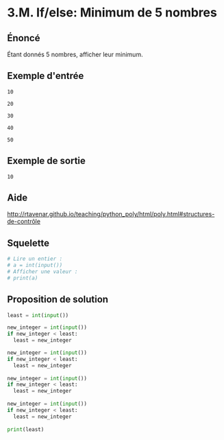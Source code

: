# 3.M. If/else: Minimum de 5 nombres

## **Énoncé**

Étant donnés 5 nombres, afficher leur minimum.

## Exemple d'entrée

```
10
```

```
20
```

```
30
```

```
40
```

```
50
```

## Exemple de sortie

```
10
```

## Aide

http://rtavenar.github.io/teaching/python_poly/html/poly.html#structures-de-contrôle

## Squelette

```python
# Lire un entier :
# a = int(input())
# Afficher une valeur :
# print(a)
```

## Proposition de solution

```python
least = int(input())

new_integer = int(input())
if new_integer < least:
  least = new_integer

new_integer = int(input())
if new_integer < least:
  least = new_integer
  
new_integer = int(input())
if new_integer < least:
  least = new_integer
  
new_integer = int(input())
if new_integer < least:
  least = new_integer
  
print(least)
```

